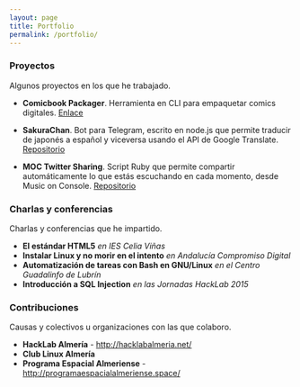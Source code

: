 ```yaml
---
layout: page
title: Portfolio
permalink: /portfolio/
---
```


### Proyectos
Algunos proyectos en los que he trabajado.

  * **Comicbook Packager**. Herramienta en CLI para empaquetar comics digitales. [Enlace](http://juanjosalvador.es/2015/11/11/Comicbook-Packager-mi-autoempaquetador-de-comics/)
  
  * **SakuraChan**. Bot para Telegram, escrito en node.js que permite traducir de japonés a español y viceversa usando el API de Google Translate. [Repositorio](https://github.com/JuanjoSalvador/SakuraChan)
  
  * **MOC Twitter Sharing**. Script Ruby que permite compartir automáticamente lo que estás escuchando en cada momento, desde Music on Console. [Repositorio](https://github.com/JuanjoSalvador/moc-twitter-sharing)

### Charlas y conferencias
Charlas y conferencias que he impartido.

  * **El estándar HTML5** *en IES Celia Viñas*
  * **Instalar Linux y no morir en el intento** *en Andalucía Compromiso Digital*
  * **Automatización de tareas con Bash en GNU/Linux** *en el Centro Guadalinfo de Lubrín*
  * **Introducción a SQL Injection** *en las Jornadas HackLab 2015*

### Contribuciones
Causas y colectivos u organizaciones con las que colaboro.

  * **HackLab Almería** - http://hacklabalmeria.net/
  * **Club Linux Almería**
  * **Programa Espacial Almeriense** - http://programaespacialalmeriense.space/
